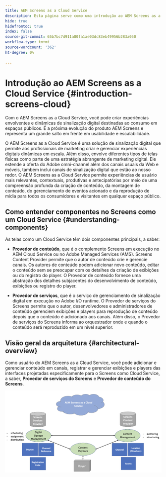 ```yaml
---
title: AEM Screens as a Cloud Service
description: Esta página serve como uma introdução ao AEM Screens as a Cloud Service.
hide: true
hidefromtoc: true
index: false
source-git-commit: 65b7bc7d911a80fa1ae03dc83eb49956b283a050
workflow-type: tm+mt
source-wordcount: '362'
ht-degree: 0%

---
```



# Introdução ao AEM Screens as a Cloud Service {#introduction-screens-cloud}

Com o AEM Screens as a Cloud Service, você pode criar experiências envolventes e dinâmicas de sinalização digital destinadas ao consumo em espaços públicos. É a próxima evolução do produto AEM Screens e representa um grande salto em frente em usabilidade e escalabilidade.

O AEM Screens as a Cloud Service é uma solução de sinalização digital que permite aos profissionais de marketing criar e gerenciar experiências digitais dinâmicas em escala. Além disso, envolve diferentes tipos de telas físicas como parte de uma estratégia abrangente de marketing digital. Ele estende a oferta do Adobe omni-channel além dos canais usuais da Web e móveis, também inclui canais de sinalização digital que estão ao nosso redor. O AEM Screens as a Cloud Service permite experiências de usuário mais relevantes, contextuais, produtivas e antecipatórias por meio de uma compreensão profunda da criação de conteúdo, da montagem de conteúdo, do gerenciamento de eventos acionado e da reprodução de mídia para todos os consumidores e visitantes em qualquer espaço público.

## Como entender componentes no Screens como um Cloud Service {#understanding-components}

As telas como um Cloud Service têm dois componentes principais, a saber:

* **Provedor de conteúdo**, que é o complemento Screens em execução no AEM Cloud Service ou no Adobe Managed Services (AMS). Screens Content Provider permite que o autor de conteúdo crie e gerencie canais. Os autores de conteúdo podem adicionar novo conteúdo, editar o conteúdo sem se preocupar com os detalhes da criação de exibições ou do registro do player. O Provedor de conteúdo fornece uma abstração dos detalhes subjacentes do desenvolvimento de conteúdo, exibições ou registro do player.

* **Provedor de serviços**, que é o serviço de gerenciamento de sinalização digital em execução no Adobe I/O runtime. O Provedor de serviços do Screens permite que o autor, desenvolvedores e administradores de conteúdo gerenciem exibições e players para reprodução de conteúdo depois que o conteúdo é adicionado aos canais. Além disso, o Provedor de serviços do Screens informa ao orquestrador onde e quando o conteúdo será reproduzido em um nível superior.


## Visão geral da arquitetura {#architectural-overview}

Como usuário do AEM Screens as a Cloud Service, você pode adicionar e gerenciar conteúdo em canais, registrar e gerenciar exibições e players das interfaces projetadas especificamente para o Screens como Cloud Service, a saber, **Provedor de serviços do Screens** e **Provedor de conteúdo do Screens**.

![imagem](/help/screens-cloud/assets/architecture-screenscloud.png)

